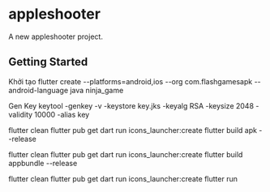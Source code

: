 # appleshooter

A new appleshooter project.

## Getting Started

Khởi tạo
flutter create --platforms=android,ios --org com.flashgamesapk --android-language java ninja_game

Gen Key
keytool -genkey -v -keystore key.jks -keyalg RSA -keysize 2048 -validity 10000 -alias key


flutter clean
flutter pub get
dart run icons_launcher:create
flutter build apk --release


flutter clean
flutter pub get
dart run icons_launcher:create
flutter build appbundle --release

flutter clean
flutter pub get
dart run icons_launcher:create
flutter run
